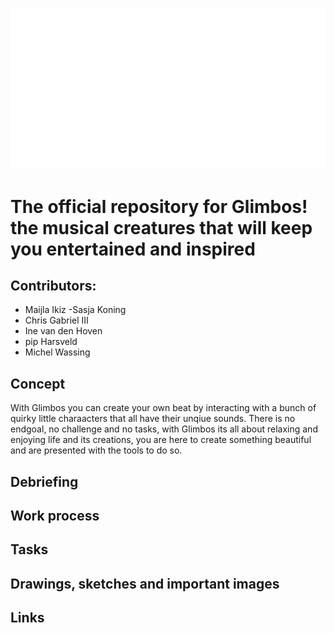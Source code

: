 ![logo](https://raw.githubusercontent.com/noyamirai/glimbos/a7dea04c6f4a76cfb6b9fc75df494cd8b54b1329/public/images/logo_white.svg)

# The official repository for Glimbos! the musical creatures that will keep you entertained and inspired

## Contributors:
- Maijla Ikiz
-Sasja Koning
- Chris Gabriel III
- Ine van den Hoven
- pip Harsveld
- Michel Wassing

## Concept
With Glimbos you can create your own beat by interacting with a bunch of quirky little charaacters that all have their unqiue sounds.
There is no endgoal, no challenge and no tasks, with Glimbos its all about relaxing and enjoying life and its creations, you are here to create something beautiful and are presented with the tools to do so.


## Debriefing

## Work process

## Tasks 

## Drawings, sketches and important images

## Links

